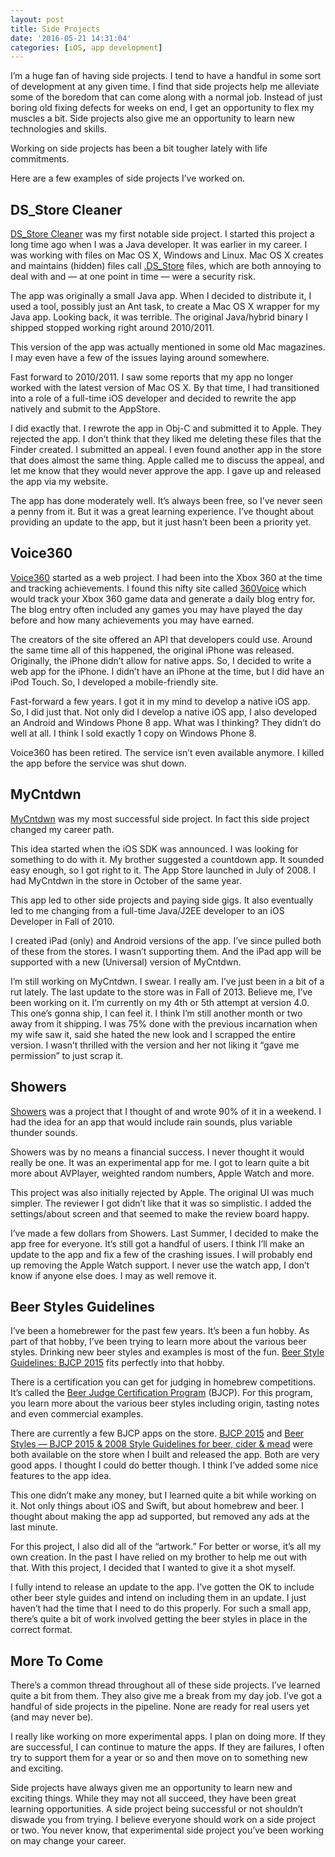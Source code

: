 ```yaml
---
layout: post
title: Side Projects
date: '2016-05-21 14:31:04'
categories: [iOS, app development]
---
```


I’m a huge fan of having side projects. I tend to have a handful in some sort of development at any given time. I find that side projects help me alleviate some of the boredom that can come along with a normal job. Instead of just boring old fixing defects for weeks on end, I get an opportunity to flex my muscles a bit. Side projects also give me an opportunity to learn new technologies and skills.

Working on side projects has been a bit tougher lately with life commitments.

Here are a few examples of side projects I’ve worked on.

## DS\_Store Cleaner

[DS\_Store Cleaner](https://www.ryangrier.com/portfolio/) was my first notable side project. I started this project a long time ago when I was a Java developer. It was earlier in my career. I was working with files on Mac OS X, Windows and Linux. Mac OS X creates and maintains (hidden) files call [.DS\_Store](https://en.wikipedia.org/wiki/.DS_Store) files, which are both annoying to deal with and — at one point in time — were a security risk.

The app was originally a small Java app. When I decided to distribute it, I used a tool, possibly just an Ant task, to create a Mac OS X wrapper for my Java app. Looking back, it was terrible. The original Java/hybrid binary I shipped stopped working right around 2010/2011.

This version of the app was actually mentioned in some old Mac magazines. I may even have a few of the issues laying around somewhere.

Fast forward to 2010/2011. I saw some reports that my app no longer worked with the latest version of Mac OS X. By that time, I had transitioned into a role of a full-time iOS developer and decided to rewrite the app natively and submit to the AppStore.

I did exactly that. I rewrote the app in Obj-C and submitted it to Apple. They rejected the app. I don’t think that they liked me deleting these files that the Finder created. I submitted an appeal. I even found another app in the store that does almost the same thing. Apple called me to discuss the appeal, and let me know that they would never approve the app. I gave up and released the app via my website.

The app has done moderately well. It’s always been free, so I’ve never seen a penny from it. But it was a great learning experience. I’ve thought about providing an update to the app, but it just hasn’t been been a priority yet.

## Voice360

[Voice360](http://ryan.grier.co/apps) started as a web project. I had been into the Xbox 360 at the time and tracking achievements. I found this nifty site called [360Voice](https://en.wikipedia.org/wiki/360voice) which would track your Xbox 360 game data and generate a daily blog entry for. The blog entry often included any games you may have played the day before and how many achievements you may have earned.

The creators of the site offered an API that developers could use. Around the same time all of this happened, the original iPhone was released. Originally, the iPhone didn’t allow for native apps. So, I decided to write a web app for the iPhone. I didn’t have an iPhone at the time, but I did have an iPod Touch. So, I developed a mobile-friendly site.

Fast-forward a few years. I got it in my mind to develop a native iOS app. So, I did just that. Not only did I develop a native iOS app, I also developed an Android and Windows Phone 8 app. What was I thinking? They didn’t do well at all. I think I sold exactly 1 copy on Windows Phone 8.

Voice360 has been retired. The service isn’t even available anymore. I killed the app before the service was shut down.

## MyCntdwn

[MyCntdwn](https://www.ryangrier.com/portfolio/) was my most successful side project. In fact this side project changed my career path.

This idea started when the iOS SDK was announced. I was looking for something to do with it. My brother suggested a countdown app. It sounded easy enough, so I got right to it. The App Store launched in July of 2008. I had MyCntdwn in the store in October of the same year.

This app led to other side projects and paying side gigs. It also eventually led to me changing from a full-time Java/J2EE developer to an iOS Developer in Fall of 2010.

I created iPad (only) and Android versions of the app. I’ve since pulled both of these from the stores. I wasn’t supporting them. And the iPad app will be supported with a new (Universal) version of MyCntdwn.

I’m still working on MyCntdwn. I swear. I really am. I’ve just been in a bit of a rut lately. The last update to the store was in Fall of 2013. Believe me, I’ve been working on it. I’m currently on my 4th or 5th attempt at version 4.0. This one’s gonna ship, I can feel it. I think I’m still another month or two away from it shipping. I was 75% done with the previous incarnation when my wife saw it, said she hated the new look and I scrapped the entire version. I wasn’t thrilled with the version and her not liking it “gave me permission” to just scrap it.

## Showers

[Showers](https://www.ryangrier.com/portfolio/) was a project that I thought of and wrote 90% of it in a weekend. I had the idea for an app that would include rain sounds, plus variable thunder sounds.

Showers was by no means a financial success. I never thought it would really be one. It was an experimental app for me. I got to learn quite a bit more about AVPlayer, weighted random numbers, Apple Watch and more.

This project was also initially rejected by Apple. The original UI was much simpler. The reviewer I got didn’t like that it was so simplistic. I added the settings/about screen and that seemed to make the review board happy.

I’ve made a few dollars from Showers. Last Summer, I decided to make the app free for everyone. It’s still got a handful of users. I think I’ll make an update to the app and fix a few of the crashing issues. I will probably end up removing the Apple Watch support. I never use the watch app, I don’t know if anyone else does. I may as well remove it.

## Beer Styles Guidelines

I’ve been a homebrewer for the past few years. It’s been a fun hobby. As part of that hobby, I’ve been trying to learn more about the various beer styles. Drinking new beer styles and examples is most of the fun. [Beer Style Guidelines: BJCP 2015](https://www.beerstyleguidelines.app) fits perfectly into that hobby.

There is a certification you can get for judging in homebrew competitions. It’s called the [Beer Judge Certification Program](http://www.bjcp.org/) (BJCP). For this program, you learn more about the various beer styles including origin, tasting notes and even commercial examples.

There are currently a few BJCP apps on the store. [BJCP 2015](https://itunes.apple.com/us/app/bjcp-styles/id293788663?mt=8) and [Beer Styles — BJCP 2015 & 2008 Style Guidelines for beer, cider & mead](https://itunes.apple.com/us/app/beer-styles-bjcp-2015-2008/id787305371?mt=8) were both available on the store when I built and released the app. Both are very good apps. I thought I could do better though. I think I’ve added some nice features to the app idea.

This one didn’t make any money, but I learned quite a bit while working on it. Not only things about iOS and Swift, but about homebrew and beer. I thought about making the app ad supported, but removed any ads at the last minute.

For this project, I also did all of the “artwork.” For better or worse, it’s all my own creation. In the past I have relied on my brother to help me out with that. With this project, I decided that I wanted to give it a shot myself.

I fully intend to release an update to the app. I’ve gotten the OK to include other beer style guides and intend on including them in an update. I just haven’t had the time that I need to do this properly. For such a small app, there’s quite a bit of work involved getting the beer styles in place in the correct format.

## More To Come

There’s a common thread throughout all of these side projects. I’ve learned quite a bit from them. They also give me a break from my day job. I’ve got a handful of side projects in the pipeline. None are ready for real users yet (and may never be).

I really like working on more experimental apps. I plan on doing more. If they are successful, I can continue to mature the apps. If they are failures, I often try to support them for a year or so and then move on to something new and exciting.

Side projects have always given me an opportunity to learn new and exciting things. While they may not all succeed, they have been great learning opportunities. A side project being successful or not shouldn’t diswade you from trying. I believe everyone should work on a side project or two. You never know, that experimental side project you’ve been working on may change your career.

